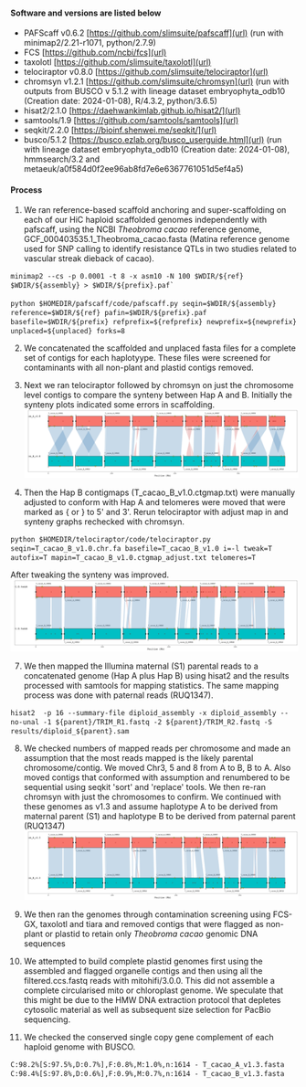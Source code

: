 #### Software and versions are listed below

- PAFScaff v0.6.2 [https://github.com/slimsuite/pafscaff](url) (run with minimap2/2.21-r1071, python/2.7.9)
- FCS [https://github.com/ncbi/fcs](url)
- taxolotl [https://github.com/slimsuite/taxolotl](url)
- telociraptor v0.8.0 [https://github.com/slimsuite/telociraptor](url)
- chromsyn v1.2.1 [https://github.com/slimsuite/chromsyn](url) (run with outputs from BUSCO v 5.1.2 with lineage dataset embryophyta_odb10 (Creation date: 2024-01-08), R/4.3.2, python/3.6.5)
- hisat2/2.1.0 [https://daehwankimlab.github.io/hisat2/](url)
- samtools/1.9 [https://github.com/samtools/samtools](url)
- seqkit/2.2.0 [https://bioinf.shenwei.me/seqkit/](url)
- busco/5.1.2 [https://busco.ezlab.org/busco_userguide.html](url) (run with lineage dataset embryophyta_odb10 (Creation date: 2024-01-08), hmmsearch/3.2 and metaeuk/a0f584d0f2ee96ab8fd7e6e6367761051d5ef4a5) 

#### Process

1. We ran reference-based scaffold anchoring and super-scaffolding on each of our HiC haploid scaffolded genomes independently with pafscaff, using the NCBI _Theobroma cacao_ reference genome, GCF_000403535.1_Theobroma_cacao.fasta (Matina reference genome used for SNP calling to identify resistance QTLs in two studies related to vascular streak dieback of cacao).

```
minimap2 --cs -p 0.0001 -t 8 -x asm10 -N 100 $WDIR/${ref}  $WDIR/${assembly} > $WDIR/${prefix}.paf`

python $HOMEDIR/pafscaff/code/pafscaff.py seqin=$WDIR/${assembly} reference=$WDIR/${ref} pafin=$WDIR/${prefix}.paf basefile=$WDIR/${prefix} refprefix=${refprefix} newprefix=${newprefix} unplaced=${unplaced} forks=8
```

2. We concatenated the scaffolded and unplaced fasta files for a complete set of contigs for each haplotyype. These files were screened for contaminants with all non-plant and plastid contigs removed. 

3. Next we ran telociraptor followed by chromsyn on just the chromosome level contigs to compare the synteny between Hap A and B.  Initially the synteny plots indicated some errors in scaffolding.
 ![Alt text](https://github.com/peritob/Theobroma-cacao-genome/blob/main/T_cacao_v1.0.png)

4. Then the Hap B contigmaps (T_cacao_B_v1.0.ctgmap.txt) were manually adjusted to conform with Hap A and telomeres were moved that were marked as { or } to 5' and 3'. Rerun telociraptor with adjust map in and synteny graphs rechecked with chromsyn.

```
python $HOMEDIR/telociraptor/code/telociraptor.py seqin=T_cacao_B_v1.0.chr.fa basefile=T_cacao_B_v1.0 i=-l tweak=T autofix=T mapin=T_cacao_B_v1.0.ctgmap_adjust.txt telomeres=T
```

After tweaking the synteny was improved.
![Alt text](https://github.com/peritob/Theobroma-cacao-genome/blob/main/T_cacao_v1.1.png)

7. We then mapped the Illumina maternal (S1) parental reads to a concatenated genome (Hap A plus Hap B) using hisat2 and the results processed with samtools for mapping statistics. The same mapping process was done with paternal reads (RUQ1347).

```
hisat2	-p 16 --summary-file diploid_assembly -x diploid_assembly --no-unal -1 ${parent}/TRIM_R1.fastq -2 ${parent}/TRIM_R2.fastq -S results/diploid_${parent}.sam
```

8. We checked numbers of mapped reads per chromosome and made an assumption that the most reads mapped is the likely parental chromosome/contig. We moved Chr3, 5 and 8 from A to B, B to A. Also moved contigs that conformed with assumption and renumbered to be sequential using seqkit 'sort' and 'replace' tools. We then re-ran chromsyn with just the chromosomes to confirm. We continued with these genomes as v1.3 and assume haplotype A to be derived from maternal parent (S1) and haplotype B to be derived from paternal parent (RUQ1347)
 ![Alt text](https://github.com/peritob/Theobroma-cacao-genome/blob/main/T_cacao_v1.3.png)

9. We then ran the genomes through contamination screening using FCS-GX, taxolotl and tiara and removed contigs that were flagged as non-plant or plastid to retain only _Theobroma cacao_ genomic DNA sequences

10. We attempted to build complete plastid genomes first using the assembled and flagged organelle contigs and then using all the filtered.ccs.fastq reads with mitohifi/3.0.0. This did not assemble a complete circularised mito or chloroplast genome. We speculate that this might be due to the HMW DNA extraction protocol that depletes cytosolic material as well as subsequent size selection for PacBio sequencing. 
    
11. We checked the conserved single copy gene complement of each haploid genome with BUSCO.
```
C:98.2%[S:97.5%,D:0.7%],F:0.8%,M:1.0%,n:1614 - T_cacao_A_v1.3.fasta
C:98.4%[S:97.8%,D:0.6%],F:0.9%,M:0.7%,n:1614 - T_cacao_B_v1.3.fasta
```
    
